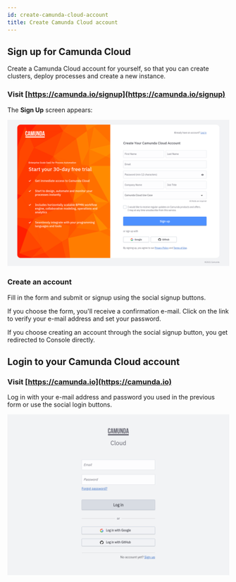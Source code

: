 ```yaml
---
id: create-camunda-cloud-account
title: Create Camunda Cloud account
---
```


## Sign up for Camunda Cloud

Create a Camunda Cloud account for yourself, so that you can create clusters, deploy processes and create a new instance.

### Visit [https://camunda.io/signup](https://camunda.io/signup)

The **Sign Up** screen appears:

![signup](./img/signup.png)

### Create an account

Fill in the form and submit or signup using the social signup buttons.

If you choose the form, you'll receive a confirmation e-mail. Click on the link to verify your e-mail address and set your password.

If you choose creating an account through the social signup button, you get redirected to Console directly.

## Login to your Camunda Cloud account

### Visit [https://camunda.io](https://camunda.io)

Log in with your e-mail address and password you used in the previous form or use the social login buttons.

![login](./img/login.png)
